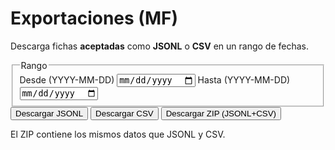 # Exportaciones (MF)

Descarga fichas **aceptadas** como **JSONL** o **CSV** en un rango de fechas.

<form id="exp-form">
  <fieldset>
    <legend>Rango</legend>
    <label for="from">Desde (YYYY-MM-DD)</label>
    <input type="date" id="from" name="from" required>
    <label for="to">Hasta (YYYY-MM-DD)</label>
    <input type="date" id="to" name="to" required>
  </fieldset>
  <button id="btn-jsonl" type="button">Descargar JSONL</button>
  <button id="btn-csv" type="button">Descargar CSV</button>
  <button id="btn-zip" type="button">Descargar ZIP (JSONL+CSV)</button>
</form>

<p>El ZIP contiene los mismos datos que JSONL y CSV.</p>

<div id="exp-status" role="status" aria-live="polite"></div>

<script defer src="/assets/exports/exports.js"></script>
<link rel="stylesheet" href="/assets/exports/exports.css" />
